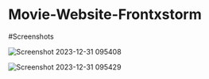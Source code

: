 # Movie-Website-Frontxstorm

#Screenshots

![Screenshot 2023-12-31 095408](https://github.com/AyushMaharwade/Movie-Website-Frontxstorm/assets/151525499/7a9ff30e-a04b-4979-b7d5-25e460abde30)


![Screenshot 2023-12-31 095429](https://github.com/AyushMaharwade/Movie-Website-Frontxstorm/assets/151525499/91509a39-978d-433f-8811-592fef7537ba)
